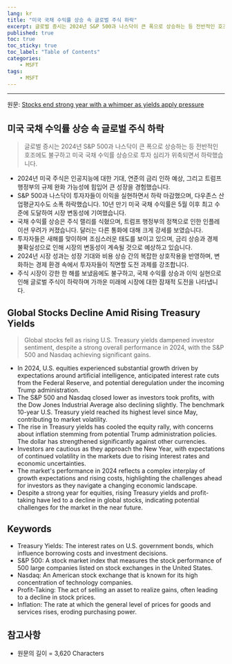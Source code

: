 ```yaml
---
lang: kr
title: "미국 국채 수익률 상승 속 글로벌 주식 하락"
excerpt: 글로벌 증시는 2024년 S&P 500과 나스닥이 큰 폭으로 상승하는 등 전반적인 호조에도 불구하고 미국 국채 수익률 상승으로 투자 심리가 위축되면서 하락했습니다.
published: true
toc: true
toc_sticky: true
toc_label: "Table of Contents"
categories:
    - MSFT
tags:
    - MSFT
---
```


---

  원문: [Stocks end strong year with a whimper as yields apply pressure](https://www.investing.com/news/economy-news/asian-stocks-dollar-hold-their-own-to-close-out-strong-2024-3792202)

## 미국 국채 수익률 상승 속 글로벌 주식 하락

> 글로벌 증시는 2024년 S&P 500과 나스닥이 큰 폭으로 상승하는 등 전반적인 호조에도 불구하고 미국 국채 수익률 상승으로 투자 심리가 위축되면서 하락했습니다.


- 2024년 미국 주식은 인공지능에 대한 기대, 연준의 금리 인하 예상, 그리고 트럼프 행정부의 규제 완화 가능성에 힘입어 큰 성장을 경험했습니다.
- S&P 500과 나스닥이 투자자들이 이익을 실현하면서 하락 마감했으며, 다우존스 산업평균지수도 소폭 하락했습니다. 10년 만기 미국 국채 수익률은 5월 이후 최고 수준에 도달하여 시장 변동성에 기여했습니다.
- 국채 수익률 상승은 주식 랠리를 식혔으며, 트럼프 행정부의 정책으로 인한 인플레이션 우려가 커졌습니다. 달러는 다른 통화에 대해 크게 강세를 보였습니다.
- 투자자들은 새해를 맞이하며 조심스러운 태도를 보이고 있으며, 금리 상승과 경제 불확실성으로 인해 시장의 변동성이 계속될 것으로 예상하고 있습니다.
- 2024년 시장 성과는 성장 기대와 비용 상승 간의 복잡한 상호작용을 반영하며, 변화하는 경제 환경 속에서 투자자들이 직면할 도전 과제를 강조합니다.
- 주식 시장이 강한 한 해를 보냈음에도 불구하고, 국채 수익률 상승과 이익 실현으로 인해 글로벌 주식이 하락하며 가까운 미래에 시장에 대한 잠재적 도전을 나타냅니다.

## Global Stocks Decline Amid Rising Treasury Yields

> Global stocks fell as rising U.S. Treasury yields dampened investor sentiment, despite a strong overall performance in 2024, with the S&P 500 and Nasdaq achieving significant gains.


- In 2024, U.S. equities experienced substantial growth driven by expectations around artificial intelligence, anticipated interest rate cuts from the Federal Reserve, and potential deregulation under the incoming Trump administration.
- The S&P 500 and Nasdaq closed lower as investors took profits, with the Dow Jones Industrial Average also declining slightly. The benchmark 10-year U.S. Treasury yield reached its highest level since May, contributing to market volatility.
- The rise in Treasury yields has cooled the equity rally, with concerns about inflation stemming from potential Trump administration policies. The dollar has strengthened significantly against other currencies.
- Investors are cautious as they approach the New Year, with expectations of continued volatility in the markets due to rising interest rates and economic uncertainties.
- The market's performance in 2024 reflects a complex interplay of growth expectations and rising costs, highlighting the challenges ahead for investors as they navigate a changing economic landscape.
- Despite a strong year for equities, rising Treasury yields and profit-taking have led to a decline in global stocks, indicating potential challenges for the market in the near future.

## Keywords

- Treasury Yields: The interest rates on U.S. government bonds, which influence borrowing costs and investment decisions.
- S&P 500: A stock market index that measures the stock performance of 500 large companies listed on stock exchanges in the United States.
- Nasdaq: An American stock exchange that is known for its high concentration of technology companies.
- Profit-Taking: The act of selling an asset to realize gains, often leading to a decline in stock prices.
- Inflation: The rate at which the general level of prices for goods and services rises, eroding purchasing power.

## 참고사항

- 원문의 길이 = 3,620 Characters

